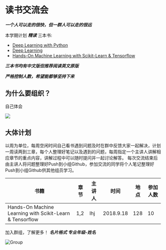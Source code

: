 # 读书交流会

***一个人可以走的很快，但一群人可以走的很远***

本学期计划 ***精读***  三本书:
* [Deep Learning with Python](https://www.amazon.com/Deep-Learning-Python-Francois-Chollet/dp/1617294438/ref=sr_1_3?ie=UTF8&qid=1537177906&sr=8-3&keywords=deep+learning+with+python)
* [Deep Learning](https://www.amazon.com/Deep-Learning-Adaptive-Computation-Machine/dp/0262035618/ref=sr_1_4?s=books&ie=UTF8&qid=1537177942&sr=1-4&keywords=deep+learning)
* [Hands-On Machine Learning with Scikit-Learn & Tensorflow](https://www.amazon.com/Hands-Machine-Learning-Scikit-Learn-TensorFlow/dp/1491962291/ref=sr_1_3?s=books&ie=UTF8&qid=1537177960&sr=1-3&keywords=Hands-On+Machine+Learning+with+Scikit-Learn+%26+Tensorflow)

***三本书均有中文版但推荐阅读英文原版***


***严格控制人数，希望能都够坚持下来***



## 为什么要组织？
自己体会

![](https://raw.githubusercontent.com/ShanKeAI/Lectures/master/pics/jzt.jpeg)
## 大体计划
以周为单位，每周空闲时间自己看书遇到问题及时在群中反馈大家一起解决，计划一周读两到三章，每个人整理好笔记以及遇到的问题，每周指定一个主讲人讲解相应章节的重点内容，讲解过程中可以随时提问并一起讨论解答。 每次交流结束后由主讲人将问题整理好Push到小组Github，参加交流的同学将个人笔记整理好Push到小组Github供其他组员学习。


 书籍 | 章节 | 主讲人 | 时间 | 地点 | 参加人数
 --- | --- | --- | --- | --- | ---
Hands-On Machine Learning with Scikit-Learn & Tensorflow | 1,2 | lhj | 2018.9.18 | 128 | 10

加入群组，了解更多！ ***名片格式 专业年级-姓名***



![Group](https://raw.githubusercontent.com/ShanKeAI/Lectures/master/pics/group.png)
